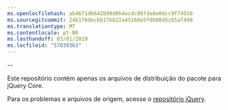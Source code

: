 ```yaml
---
ms.openlocfilehash: ab4671d6642b90d0b4ecdc09fde8e0dcc9f74558
ms.sourcegitcommit: 24b1f6decbb17bb22a45166e5fdb0845c65af498
ms.translationtype: MT
ms.contentlocale: pt-BR
ms.lasthandoff: 03/01/2019
ms.locfileid: "57039363"
---
```

--

Este repositório contém apenas os arquivos de distribuição do pacote para jQuery Core.

Para os problemas e arquivos de origem, acesse o [repositório jQuery](https://github.com/jquery/jquery).
